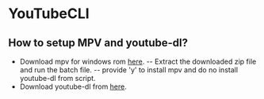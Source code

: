 # YouTubeCLI

## How to setup MPV and youtube-dl?

 - Download mpv for windows rom [here](https://sourceforge.net/projects/mpv-player-windows/).
 -- Extract the downloaded zip file and run the batch file.
 -- provide 'y' to install mpv and do no install youtube-dl from script.
 -  Download youtube-dl from [here](http://ytdl-org.github.io/youtube-dl/download.html).
